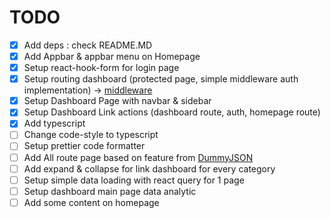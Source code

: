 # TODO

- [x] Add deps : check README.MD
- [x] Add Appbar & appbar menu on Homepage
- [x] Setup react-hook-form for login page
- [x] Setup routing dashboard (protected page, simple middleware auth implementation) -> [middleware](https://next-auth.js.org/configuration/nextjs#middleware)
- [x] Setup Dashboard Page with navbar & sidebar
- [x] Setup Dashboard Link actions (dashboard route, auth, homepage route)
- [x] Add typescript
- [ ] Change code-style to typescript
- [ ] Setup prettier code formatter
- [ ] Add All route page based on feature from [DummyJSON](https://dummyjson.com/docs/)
- [ ] Add expand & collapse for link dashboard for every category
- [ ] Setup simple data loading with react query for 1 page
- [ ] Setup dashboard main page data analytic
- [ ] Add some content on homepage

